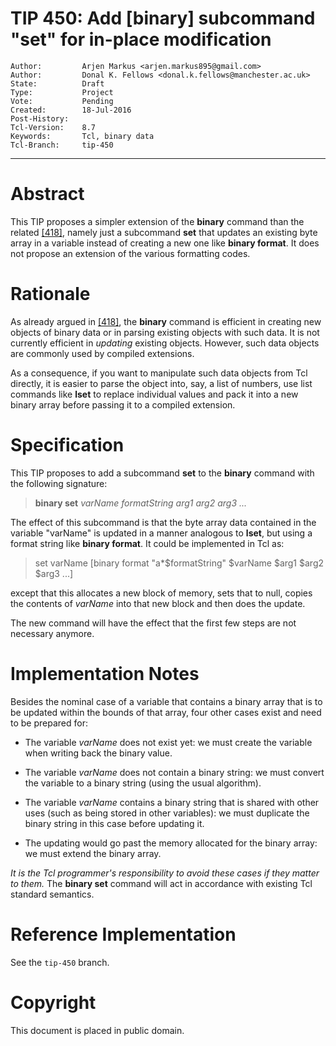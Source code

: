 # TIP 450: Add [binary] subcommand "set" for in-place modification
	Author:         Arjen Markus <arjen.markus895@gmail.com>
	Author:         Donal K. Fellows <donal.k.fellows@manchester.ac.uk>
	State:          Draft
	Type:           Project
	Vote:           Pending
	Created:        18-Jul-2016
	Post-History: 
	Tcl-Version:    8.7
	Keywords:       Tcl, binary data
	Tcl-Branch:     tip-450
-----

# Abstract

This TIP proposes a simpler extension of the **binary** command than the related
[[418]](418.md), namely just a subcommand **set** that updates an existing byte array
in a variable instead of creating a new one like **binary format**. It does
not propose an extension of the various formatting codes.

# Rationale

As already argued in [[418]](418.md), the **binary** command is efficient in creating
new objects of binary data or in parsing existing objects with such data. It
is not currently efficient in _updating_ existing objects. However, such
data objects are commonly used by compiled extensions.

As a consequence, if you want to manipulate such data objects from Tcl
directly, it is easier to parse the object into, say, a list of numbers, use
list commands like **lset** to replace individual values and pack it into a
new binary array before passing it to a compiled extension.

# Specification

This TIP proposes to add a subcommand **set** to the **binary** command
with the following signature:

 > **binary set** _varName formatString arg1 arg2 arg3 ..._

The effect of this subcommand is that the byte array data contained in the
variable "varName" is updated in a manner analogous to **lset**, but using a
format string like **binary format**. It could be implemented in Tcl as:

 > set varName [binary format "a*$formatString" $varName $arg1 $arg2 $arg3 ...]

except that this allocates a new block of memory, sets that to null, copies
the contents of _varName_ into that new block and then does the update.

The new command will have the effect that the first few steps are not
necessary anymore.

# Implementation Notes

Besides the nominal case of a variable that contains a binary array that is to
be updated within the bounds of that array, four other cases exist and need
to be prepared for:

 * The variable _varName_ does not exist yet: we must create the
   variable when writing back the binary value.

 * The variable _varName_ does not contain a binary string: we must
   convert the variable to a binary string (using the usual algorithm).

 * The variable _varName_ contains a binary string that is shared with
   other uses (such as being stored in other variables): we must
   duplicate the binary string in this case before updating it.

 * The updating would go past the memory allocated for the binary
   array: we must extend the binary array.
   
_It is the Tcl programmer's responsibility to avoid these cases if they
matter to them._ The **binary set** command will act in accordance
with existing Tcl standard semantics.

# Reference Implementation

See the `tip-450` branch.

# Copyright

This document is placed in public domain.
